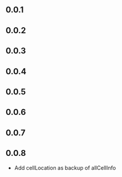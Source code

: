 ## 0.0.1

## 0.0.2

## 0.0.3

## 0.0.4

## 0.0.5

## 0.0.6

## 0.0.7

## 0.0.8

* Add cellLocation as backup of allCellInfo

